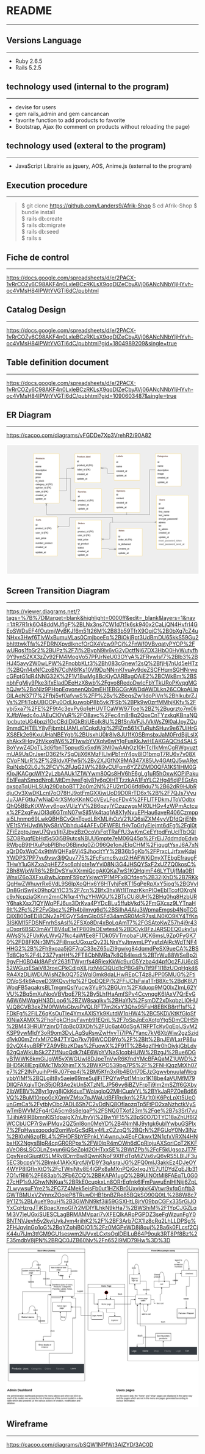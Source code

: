 # README
***

## Versions Language
***
- Ruby 2.6.5
- Rails 5.2.5

## technology used (internal to the program)
***
- devise for users
- gem rails_admin and gem cancancan
- favorite function to add products to favorite
- Bootstrap, Ajax (to comment on products without reloading the page)

## technology used (exteral to the program)
***
- JavaScript Librairie as jquery, AOS, Anime.js (external to the program)

## Execution procedure
***
> $ git clone https://github.com/Landers9/Afrik-Shop
> $ cd Afrik-Shop
> $ bundle install  
> $ rails db:create  
> $ rails db:migrate  
> $ rails db:seed  
> $ rails s  

## Fiche de control
***
<https://docs.google.com/spreadsheets/d/e/2PACX-1vRrCOZy6C98AKF4n0LxleBCzRKLsX9qqDIZeCbyAVj06ANcNNbYIjHYvh-oc4VMsH84IPWtYVGTI6dC/pubhtml>

## Catalog Design
***
<https://docs.google.com/spreadsheets/d/e/2PACX-1vRrCOZy6C98AKF4n0LxleBCzRKLsX9qqDIZeCbyAVj06ANcNNbYIjHYvh-oc4VMsH84IPWtYVGTI6dC/pubhtml?gid=1804989209&single=true>

## Table definition document
***
<https://docs.google.com/spreadsheets/d/e/2PACX-1vRrCOZy6C98AKF4n0LxleBCzRKLsX9qqDIZeCbyAVj06ANcNNbYIjHYvh-oc4VMsH84IPWtYVGTI6dC/pubhtml?gid=1090603487&single=true>

## ER Diagram
***
<https://cacoo.com/diagrams/vFGDDe7Xp3VrehR2/90A82>

![DIAGRAM ER](/er.jpg "Diagram ER")


## Screen Transition Diagram
***
<https://viewer.diagrams.net/?tags=%7B%7D&target=blank&highlight=0000ff&edit=_blank&layers=1&nav=1#R7R1rk6O48ddMJflgF%2BLNx3ns7CW1d7t1k6sk940x2CaLjQN4HvfrI4GEoSWDsEF4fOutmjWyBKJf6m51t26M%2B83b59TfrX9OgjC%2B0bXg7cZ4uNHxx3Hwf6TlvWxBumuVLas0CmjboeEp%2BiOkjRpt3UdBmDU65kkS59Gu2bhItttwkTfa%2FDRNXpvdlkncfOrOX4Vcw9PCj%2FnWf0VBvqatyPYOP%2FwURqs1fbSr2%2BUPz%2F7i%2BypN9lv6vG2yDctfNj67DX3HbO0HyWutyfh0Y9ynSZKX3zZv92FM4MogVo57PPJrNeU03OYyA%2FRywIsf7%2Blb3%2BHJ45avy2W0wLPW%2FnobbKLt3%2Bh083cGnew12sQ%2BfjHj7nUd5eHTzl%2BQn14xNfCzoBN7CdM8fKs10Vl9DpNNmKfvuAv9deZSCFHqmSGHNrwecGFptG1dR4NNG32K%2F1V18wMg8BcKiyOARBxgOAiE2%2BCWkBm%2BSnbhFgMiy9Pke3ifxEladDEeHzX8wb%2Fgvo8RedoDwlcFbYTkURoPKvqgMGhQJw%2BoNIz9PHppEqvonenQb0mEH1EBGCGrAWDdAWDLkn26COkoALlqGlLAdN3717%2Ffbj5vf0afvwS%2FP%2By%2BeqsZw1IdoPiVn%2BhlkubrZJVs%2FfjTobUBOOPu0OdLkuwobP8b5vk7FSb%2BPk9w0zrfMMhjKKfv%2Fybj5xa7%2FE%2F9t4c3evPy6p1eHUVTCaWW97Toe%2BZ%2Bugrzto7m0IiXJfbWedc4oJAEuClOVuR%2FO8avc%2Fec4m8r8q2QpxCnTYzxkqKBnaNQlpcbuteUG4bpzi1OcCBdIDiGkBtiUEoIk8U%2BfSnAVFJiJVkWsZ9l0aIJpyZQu9nmdCHTELY8yFjbmbLIAMLe1CqkdUgj%2FlZm561KTuRuhSHuv9e67UiHrGXS8Ek2e9KxuUHaNBEYgb%2BUsxhU0lr8Iv8JU1fK0SBmsbxJaM0FrdBjjLslXshAkx9Hqy2hVkxgIW6%2FIwwbYVXqlv6wiYIgFusKkJwHEAKGAQCti4SALSBoYywZ4DoTL3d6fbnT5ppudSx5xdW3MI0wAAhOz10HTcl1kMmCgRWgvuztmUA9UsOrJserD362fk7SgOjiX6KMzFlLlvjPb1mY4gv8IO1bmgT7RU6v7v08XCVpFNLrR%2F%2BldvXFfw5j%2Bv2XJGfNX9MA347X85Uv4GAtQJ5wARetRgiNxb02L0J%2FCV%2FJqG2W%2B9vCUFom6YZZlZMD0QFA1KS1IHM0GKIpJKACgcWIY2yLzbAAUk1Z1WYwm80Qs8HV6hE6gLg1uR5hOxwKOPiPakuEb1FeahSmqdNrolLMtDmilweFgly81y6gOlHTTzzkAA1FsYLC2Hg4fldjPEGrApqxspaTqUHLSUq29DaboBTT2o0m2N%2FU2rtDG6tfd9du7%2B62dR9HJbRdjuOv3XwDKLcnl7oO78HJ9otFmGXXiwUoD9D0RrTD6x%2B%2F7QJs7VyuJu7JAFGtIu7wNiaD4rXSMoKKnNCoVEvLFocFDv4%2FFLlTFDkmJToVOdbxQhQ5BBzKtXWvry6ngxVUlzYV%2B6pzyIYCzuzwgsMR0LHGv4zWPmActcux%2F2xqFwJOI3d6GTmN07wSjI5Vk4taq1A8X1yNvuEPHau6aveR406Czmppai5Lhnmp69LwkQBHBCvQinTpvdLBKMLjhOzV21UQ6siZXM4yyVDfdQrjENhVE1tSYHUydWNyS8rVObhdu44AFEvDFWFBLfHyToGrlyEIejmt6dFg%2Fgl0tZFiEzptpJqwU7Qys1jtj7JbyzBzOcoVsFotTRaFfU3wKmCeEYtpdFnUcITbOQISZO8RuqfEbHd5s50j5B9utcsNBUU6mpte7eM06Q45p%2FrEiJ7ddmdpEdvbRWbgB9tHXuPobPlBhoO6Bjndg0ZiO96Qe1onJEIqCHM%2FiqugtYsxJ6A7xNaQrD0xWqC4x9thWQHFa9Vj4SJhocltYY%2B36b5gKb%2FPrxcLJrfxwKdajYWDP37PP7vu9vsv3j9Quv775%2FcFsmc6vzd2iHAFWKiDnyXTEbgEfraugFTHwY1uGKZxa2pHEZZsc6qhIpte1wYvi08Ni3G4JHSQYSxF2xUZZQ0kosC%2Bh8WjxWR6%2BtDySYwXXrmiQcgAKQKa7wS1KQHqimF46LYTUjfMa0B1WnxIZ6o3XFxu8wbJcpmF59pzYkjwcYP1MPFx8Ofdeg%2B32jXhD%2B7RKkQgHwZWhuyrRx6VdL9S6IpXoQHx6Y6HTyhjFeKT15gPeRpXxY5jog%2BGVylDn8GriSwjlkD9hpQlYIC3%2F7cn%2Bfx3hxWt1lTmzrKknPIOeEblTcofOXrgNc9xNcpziaGKnm2mnCN1qr4YhzYHWQU%2BTsCUj8UH%2BHq0hq8HzbURY6hakXsx7lQYjWqPFJ6us3DrKva4PYDcBLu5ffubVkd%2FmGXcsz9LYTnaH9lt%2Fc%2F2FvGbcz%2Fh4bjlmyg6d%2BSiIhA4Aju3WpmaEmgsb4NpTCGCjlXB0DqEDI8CNv2aPEGyYS4mGlp0SFd34amSR0McR7ssLN0KO9KY4TfKn3ISKM15FDSNFnrhSsAsl%2FSXo8Dr4xBoLqAmT7%2FGSAtoKwZ57h4j9r43uOxqr6BSD3mAVTBV4uE1eTP809sOEwtes4%2BDCykBFzJARSDEQ0uky1ujAWsS%2FUxKyLWyQ7fkc4aWfEe8FTDk05VTmobaFUICK6msL9Zp0FyGK70%2FD8FKNir3M%2Fi8nscUGxuzQy23LNrsYvJtnwmLPYysfzlAiRcWdTNF4HHG2%2B%2Fh9xoaa5jGF7raC33eZ65uZl9gwkg84dqmdPeSX9ueCA%2BSTd8Cjo%2F4L23Z7yaHH%2FT8CbNMRa7k8QB4Iesdi%2BTrWu88WSeBp2i9gyFH0B04kI8APsY263fjTWyrrfs48RjexKkWc9urG5Yzba4d4pfOc2FJU6cjS52WGuqESaiV83roeCPkCdlgXILjtzM4ClQUd1cPBG4PuTtf9F1I1BzUOqHgk46RA4XzDLjWDUWisNZIk0Q752WqIGmk8daLHwREpCT4z8JPP05MUG%2FtiCtVqS4k6AgyeD39KQyvHg%2FQoDQEPj%2FFiJCIsFaia1TrB8Xc%2BdK8U1WoqFB5aqakrsBLTmgmQsIYucw3Yu9%2BGUm%2FXduop9MQ0lxZImL62YVU%2Bq5mXuNooVBVbqE7R%2By5LhfHaAmfSPv4CcvnqgK6IAxV7QrEyGA6W6MWqgHN3DLpp6%2BZW8saqlkv%2BHaYN%2FsmDZ2xDkqbzLIOHUVJQ8CVB3ekZM0fWMsGbvsPVQLRFT7m2KxY3Qhx95FsH8EBKB8rtf1sf%2FDkFg%2FiLZ6qKsOuTIe4YmxAXlSYk9KutdW1pHW4%2BC5KDVKtKfGloSfXlNiaXAMX%2FhoFgkCHqyFavnb91EQriL%2F7oSpJqEoXotgYtg5DmCDHSh%2BM43HRUIYzjnrDTdpBc03XDh%2FUc6at40dSgATRFPTcKy0qEplJSvM2KSP9ywMIdY3oR9om3DyLAgSuRswZwHvvTi7lPA7Yanc7kV6XbWiw2gzSzidd1vk00mZnfxMI7C947TYQq7kv7j6WCOD9Yo%2F%2BIt%2BnJEWLxrP86u92yQX4yuBRFYZA9VBbzKDas%2FuowX%2F91T%2B4qzl1Hr0hOiykjGbLdv62gQaWkUbSk2ZZIfNucQdk7t4E6WpYVNaS1cqbHUlW%2BzgJ%2Bue6DGyB1WWK8kmGiJgWI5yXWGUwI8DJpeTnVwR6KfndYMcBFAQaMZ1UWD%2BHD5K8lEzgi0McTMxXhjmTX%2BWKPO539bg7PS%2F%2FNHQqzMtXh07e7%2F2lNPuuihPHRJ07Fep4j%2BM5Kfn3xRb4B0rI70EJzGgwvbnuuIalWcgybbYIMf%2BQLgiIt8y5aeie69me5ujIFiTPQYwPpt1Mnixr1K18be4aVUMfM79DIlQFAXqivTOn35jOR3Ae2kUn5XTzNfLJP56vy6jBZVFrpTj9lm2mSZff6GXby2IbWEBV%2Byr1gyg8jOkKdusTWoiagloQ2MHCupVYL%2BYkJaRPZ0eBd66VQ%2BuM10rpo0cXQmVZMsx7qJWaUdBFIRrdkn%2FAr1t0lK6PcLpXt5UcOunGmCa%2FytblyObc7ADL6Sh7C2vDdNQ8OfIaozqTp5FtPO2xaNzhctkVySwTmBWVM2Fg4rOA5cm8s8eIqaP%2FSNQ0TXof23m%2Fqe%2B7s3SrI7vuTJiihiA9IRBbmnKlS1dpaigX7nUhyVj%2BwYiF15%2BpS0O7DTYC18aZhUf6l2WCCbUCP7rSwiPMqv2QZ5nI8on0MeYD%2B4NmNlJ9ytgk6ublYwbuGSPlx7%2FpHwsxqoodgl2omWqGcSdRLy4fLzCZzpQ%2BQrN%2FGUoY0Nv3lNz%2BI0xN6zpfBL4%2FHDFSbYEPnkLYl4wnqJx4EpFCkwx12N1cfxVRXN4HNbxHX2NgysBIpR4cqGR0RPpx%2FW0lpR4mOWn6dCpRlojuAXSoriCoT2KKFaVeO8sLSCOLnZsyun6iQSeZpId2OHTxxSE%2BWtZPb%2FcF5kUgsozJT7FCgvNeplGiuqt0SLMRy8DrrrBw8QwnKNoF9XfFdTqMiZVs6vQ6vRS5LBlJF3u5EC3bcpsV%2Blmk41AKkXjrcfJjVD9Y3qAsrajJG%2FQ0mIJ3akkEz4DJeOY4WYP8lGfInXtO%2FcTWnjNtv8E4jGPx8aMXnPQiGxIxgJYE7U1DYdZgEJlb317O1vfRl6%2F683ab%2Fb6ZCQ%2BBKAPA1ugQ%2B9UINOtMl8FAEqTL0G027cHP1s9JGhwNNKua%2BRkE0cupkxLn8ORrEgfnk6lFmPawuEnIHINijj6ZpLZLwywsuFYre2%2FC7Z4Mek5eisFb0ut1HZKBr0UxvjgixK4Vtwr9xfqGnftb3GWTBMUxV2VnnxZOojeP8TRuwDHB1bnBZRe85BQkSO90Q0tL%2B8W8c79Y1Z%2BLAueY9ouH%2B3GWNN9kf3jii59GSXHtL8jrV09bpCGFx335rGiJOYxCqHzrgJTiKBpacXmoGl7r2MDlYILhkN9kHa7%2BWShiM%2F1YpCJGZLqMi3V7jeUGxiSUESCLagBRMAMVpari7vXFEQlkARpPGPDZ3seFgWzunFgY0BNTNVJevh5y2kyiUykJvm4rjihK2%2F%2BF3Arb7CX1lz8cRq2LhLLDPSg%2FHJqyInGp1oG%2BqYZphjBOlO1i%2Fz0MGPeWD8j8ouj%2Ba6k0FLcsf2CjK44u7lJm3tfGM9GU1seswm2IJVvxLCxtsOglDEILuB64P9ouk3RT8Pf8Bz%2F35mdbV8jPN%2BRQC0JZB60Nv%2Fn652I9MD79Hw%3D%3D>


![Tansition diagram](/transition.jpg "Tansition diagram")


## Wireframe
***
<https://cacoo.com/diagrams/bSQW1NPfWt3AIZYD/3AC0D>
